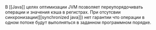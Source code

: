 В [[Java]] целях оптимизации JVM позволяет переупорядочивать операции и значения кэша в регистрах.
При отсутсвии синхронизации([[synchronized java]]) нет гарантии что операции в одном потоке будут выполняться в заданном программном порядке.